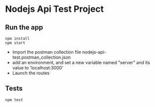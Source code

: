 # Nodejs Api Test Project
## Run the app
```shell
npm install
npm start
```
- Import the postman collection file nodejs-api-test.postman_collection.json
- add an environment, and set a new variable named "server" and its value to 'localhost:3000'
- Launch the routes

## Tests
```shell
npm test
```

